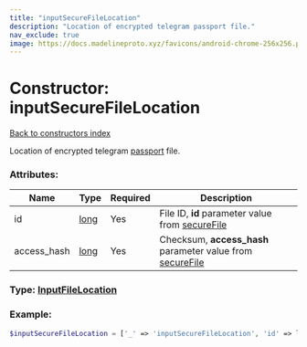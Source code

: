 ```yaml
---
title: "inputSecureFileLocation"
description: "Location of encrypted telegram passport file."
nav_exclude: true
image: https://docs.madelineproto.xyz/favicons/android-chrome-256x256.png
---
```

# Constructor: inputSecureFileLocation  
[Back to constructors index](index.md)



Location of encrypted telegram [passport](https://core.telegram.org/passport) file.

### Attributes:

| Name     |    Type       | Required | Description |
|----------|---------------|----------|-------------|
|id|[long](../types/long.md) | Yes|File ID, **id** parameter value from [secureFile](../constructors/secureFile.md)|
|access\_hash|[long](../types/long.md) | Yes|Checksum, **access\_hash** parameter value from [secureFile](../constructors/secureFile.md)|



### Type: [InputFileLocation](../types/InputFileLocation.md)


### Example:

```php
$inputSecureFileLocation = ['_' => 'inputSecureFileLocation', 'id' => long, 'access_hash' => long];
```  
